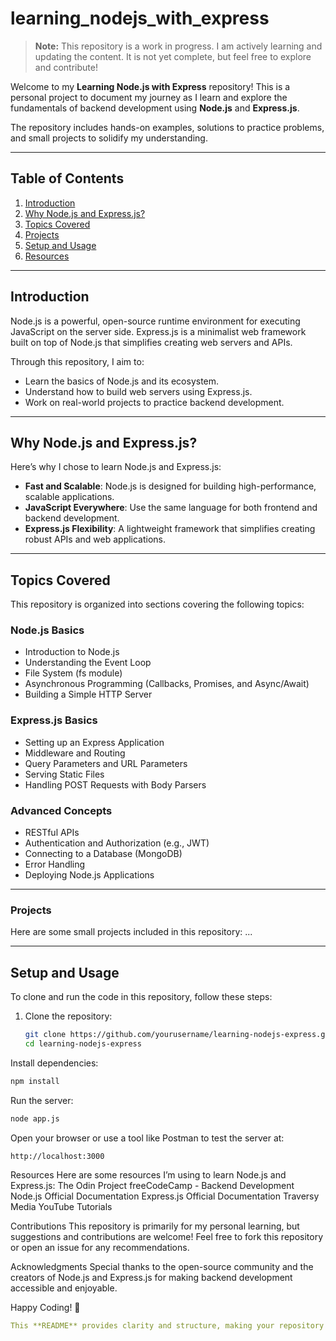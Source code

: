 # learning_nodejs_with_express
> **Note:** This repository is a work in progress. I am actively learning and updating the content. It is not yet complete, but feel free to explore and contribute!

Welcome to my **Learning Node.js with Express** repository! This is a personal project to document my journey as I learn and explore the fundamentals of backend development using **Node.js** and **Express.js**.  


The repository includes hands-on examples, solutions to practice problems, and small projects to solidify my understanding.

---

## Table of Contents
1. [Introduction](#introduction)
2. [Why Node.js and Express.js?](#why-nodejs-and-expressjs)
3. [Topics Covered](#topics-covered)
4. [Projects](#projects)
5. [Setup and Usage](#setup-and-usage)
6. [Resources](#resources)

---

## Introduction

Node.js is a powerful, open-source runtime environment for executing JavaScript on the server side. Express.js is a minimalist web framework built on top of Node.js that simplifies creating web servers and APIs.

Through this repository, I aim to:
- Learn the basics of Node.js and its ecosystem.
- Understand how to build web servers using Express.js.
- Work on real-world projects to practice backend development.

---

## Why Node.js and Express.js?

Here’s why I chose to learn Node.js and Express.js:
- **Fast and Scalable**: Node.js is designed for building high-performance, scalable applications.
- **JavaScript Everywhere**: Use the same language for both frontend and backend development.
- **Express.js Flexibility**: A lightweight framework that simplifies creating robust APIs and web applications.

---

## Topics Covered

This repository is organized into sections covering the following topics:

### **Node.js Basics**
- Introduction to Node.js
- Understanding the Event Loop
- File System (fs module)
- Asynchronous Programming (Callbacks, Promises, and Async/Await)
- Building a Simple HTTP Server

### **Express.js Basics**
- Setting up an Express Application
- Middleware and Routing
- Query Parameters and URL Parameters
- Serving Static Files
- Handling POST Requests with Body Parsers

### **Advanced Concepts**
- RESTful APIs
- Authentication and Authorization (e.g., JWT)
- Connecting to a Database (MongoDB)
- Error Handling
- Deploying Node.js Applications

---

### Projects

Here are some small projects included in this repository:
...

---

## Setup and Usage

To clone and run the code in this repository, follow these steps:

1. Clone the repository:
   ```bash
   git clone https://github.com/yourusername/learning-nodejs-express.git
   cd learning-nodejs-express

Install dependencies:
```bash
npm install
```
Run the server:
```bash
node app.js
```
Open your browser or use a tool like Postman to test the server at:

```arduino
http://localhost:3000
```
Resources
Here are some resources I’m using to learn Node.js and Express.js:
The Odin Project
freeCodeCamp - Backend Development
Node.js Official Documentation
Express.js Official Documentation
Traversy Media YouTube Tutorials

Contributions
This repository is primarily for my personal learning, but suggestions and contributions are welcome! Feel free to fork this repository or open an issue for any recommendations.

Acknowledgments
Special thanks to the open-source community and the creators of Node.js and Express.js for making backend development accessible and enjoyable.

Happy Coding! 🚀
```yaml
This **README** provides clarity and structure, making your repository look professional and informative. Let me know if you want further customization!


